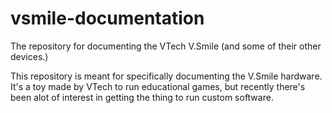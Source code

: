 # vsmile-documentation
The repository for documenting the VTech V.Smile (and some of their other devices.)

This repository is meant for specifically documenting the V.Smile hardware.
It's a toy made by VTech to run educational games, but recently there's been alot
of interest in getting the thing to run custom software.
